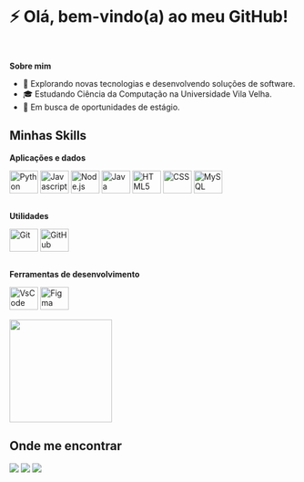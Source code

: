 <!--![](https://komarev.com/ghpvc/?username=guilhermeladislau&color=006bed)-->

<h1>⚡ Olá, bem-vindo(a) ao meu GitHub!</h1> <br>

**Sobre mim**

- 🤔 Explorando novas tecnologias e desenvolvendo soluções de software.
- 🎓 Estudando Ciência da Computação na Universidade Vila Velha.
- 💼 Em busca de oportunidades de estágio.


## Minhas Skills

**Aplicações e dados**

<div style="display: inline_block">
  <img align="center" alt="Python" height="40" width="50" src="https://cdn.jsdelivr.net/gh/devicons/devicon@latest/icons/python/python-original-wordmark.svg">
  <img align="center" alt="Javascript" height="40" width="50" src="https://cdn.jsdelivr.net/gh/devicons/devicon@latest/icons/javascript/javascript-original.svg">
  <img align="center" alt="Node.js" height="40" width="50" src="https://cdn.jsdelivr.net/gh/devicons/devicon@latest/icons/nodejs/nodejs-original-wordmark.svg">
  <img align="center" alt="Java" height="40" width="50" src="https://cdn.jsdelivr.net/gh/devicons/devicon@latest/icons/java/java-original-wordmark.svg">
  <img align="center" alt="HTML5" height="40" width="50" src="https://cdn.jsdelivr.net/gh/devicons/devicon@latest/icons/html5/html5-original-wordmark.svg">
  <img align="center" alt="CSS" height="40" width="50" src="https://cdn.jsdelivr.net/gh/devicons/devicon@latest/icons/css3/css3-original-wordmark.svg">
  <img align="center" alt="MySQL" height="40" width="50" src="https://cdn.jsdelivr.net/gh/devicons/devicon@latest/icons/mysql/mysql-original-wordmark.svg">
</div> <br>

**Utilidades**
<div style="display: inline_block">
<img align="center" alt="Git" height="40" width="50" src="https://cdn.jsdelivr.net/gh/devicons/devicon@latest/icons/git/git-original.svg">
<img align="center" alt="GitHub" height="40" width="50" src="https://cdn.jsdelivr.net/gh/devicons/devicon@latest/icons/github/github-original-wordmark.svg">
</div> <br>

**Ferramentas de desenvolvimento**

<div style="display: inline_block">
<img align="center" alt="VsCode" height="40" width="50" src="https://cdn.jsdelivr.net/gh/devicons/devicon@latest/icons/vscode/vscode-original.svg">
<img align="center" alt="Figma" height="40" width="50" src="https://cdn.jsdelivr.net/gh/devicons/devicon@latest/icons/figma/figma-original.svg">
</div> <br/>

<a href="https://github.com/guilhermeladislau" title="Meu Perfil">
<img align="center" height="180em" src="https://github-readme-stats.vercel.app/api?username=guilhermeladislau&theme=dracula&show_icons=true" />
</a>


## Onde me encontrar

<div> 
  <a href="https://instagram.com/gui.wtf" target="_blank"><img src="https://img.shields.io/badge/-Instagram-%23E4405F?style=for-the-badge&logo=instagram&logoColor=white" target="_blank"></a>
  <a href = "mailto:guilhermeladislau013@gmail.com"><img src="https://img.shields.io/badge/-Gmail-%23333?style=for-the-badge&logo=gmail&logoColor=white" target="_blank"></a>
  <a href="https://www.linkedin.com/in/guilherme-ladislau" target="_blank"><img src="https://img.shields.io/badge/-LinkedIn-%230077B5?style=for-the-badge&logo=linkedin&logoColor=white" target="_blank"></a> 
</div>

